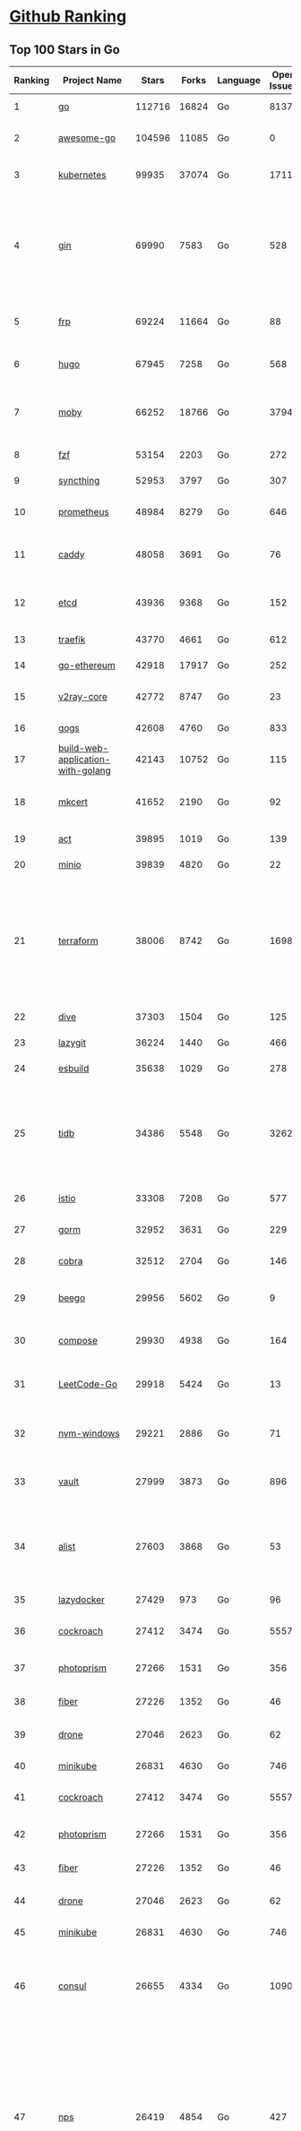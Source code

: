 [Github Ranking](../README.md)
==========

## Top 100 Stars in Go

| Ranking | Project Name | Stars | Forks | Language | Open Issues | Description | Last Commit |
| ------- | ------------ | ----- | ----- | -------- | ----------- | ----------- | ----------- |
| 1 | [go](https://github.com/golang/go) | 112716 | 16824 | Go | 8137 | The Go programming language | 2023-07-11T21:31:49Z |
| 2 | [awesome-go](https://github.com/avelino/awesome-go) | 104596 | 11085 | Go | 0 | A curated list of awesome Go frameworks, libraries and software | 2023-07-11T19:54:45Z |
| 3 | [kubernetes](https://github.com/kubernetes/kubernetes) | 99935 | 37074 | Go | 1711 | Production-Grade Container Scheduling and Management | 2023-07-12T09:01:00Z |
| 4 | [gin](https://github.com/gin-gonic/gin) | 69990 | 7583 | Go | 528 | Gin is a HTTP web framework written in Go (Golang). It features a Martini-like API with much better performance -- up to 40 times faster. If you need smashing performance, get yourself some Gin. | 2023-07-11T18:56:55Z |
| 5 | [frp](https://github.com/fatedier/frp) | 69224 | 11664 | Go | 88 | A fast reverse proxy to help you expose a local server behind a NAT or firewall to the internet. | 2023-07-06T12:36:47Z |
| 6 | [hugo](https://github.com/gohugoio/hugo) | 67945 | 7258 | Go | 568 | The world’s fastest framework for building websites. | 2023-07-11T22:51:04Z |
| 7 | [moby](https://github.com/moby/moby) | 66252 | 18766 | Go | 3794 | Moby Project - a collaborative project for the container ecosystem to assemble container-based systems | 2023-07-11T23:33:43Z |
| 8 | [fzf](https://github.com/junegunn/fzf) | 53154 | 2203 | Go | 272 | :cherry_blossom: A command-line fuzzy finder | 2023-07-12T04:59:02Z |
| 9 | [syncthing](https://github.com/syncthing/syncthing) | 52953 | 3797 | Go | 307 | Open Source Continuous File Synchronization | 2023-07-12T07:29:44Z |
| 10 | [prometheus](https://github.com/prometheus/prometheus) | 48984 | 8279 | Go | 646 | The Prometheus monitoring system and time series database. | 2023-07-12T08:39:19Z |
| 11 | [caddy](https://github.com/caddyserver/caddy) | 48058 | 3691 | Go | 76 | Fast and extensible multi-platform HTTP/1-2-3 web server with automatic HTTPS | 2023-07-12T03:23:08Z |
| 12 | [etcd](https://github.com/etcd-io/etcd) | 43936 | 9368 | Go | 152 | Distributed reliable key-value store for the most critical data of a distributed system | 2023-07-11T19:37:48Z |
| 13 | [traefik](https://github.com/traefik/traefik) | 43770 | 4661 | Go | 612 | The Cloud Native Application Proxy | 2023-07-10T11:48:05Z |
| 14 | [go-ethereum](https://github.com/ethereum/go-ethereum) | 42918 | 17917 | Go | 252 | Official Go implementation of the Ethereum protocol | 2023-07-12T08:27:58Z |
| 15 | [v2ray-core](https://github.com/v2ray/v2ray-core) | 42772 | 8747 | Go | 23 | A platform for building proxies to bypass network restrictions. | 2023-07-07T03:06:35Z |
| 16 | [gogs](https://github.com/gogs/gogs) | 42608 | 4760 | Go | 833 | Gogs is a painless self-hosted Git service | 2023-07-09T17:59:47Z |
| 17 | [build-web-application-with-golang](https://github.com/astaxie/build-web-application-with-golang) | 42143 | 10752 | Go | 115 | A golang ebook intro how to build a web with golang | 2023-04-20T09:00:38Z |
| 18 | [mkcert](https://github.com/FiloSottile/mkcert) | 41652 | 2190 | Go | 92 | A simple zero-config tool to make locally trusted development certificates with any names you'd like. | 2023-07-05T15:31:30Z |
| 19 | [act](https://github.com/nektos/act) | 39895 | 1019 | Go | 139 | Run your GitHub Actions locally 🚀 | 2023-07-11T15:14:02Z |
| 20 | [minio](https://github.com/minio/minio) | 39839 | 4820 | Go | 22 | High Performance Object Storage for AI | 2023-07-12T06:53:51Z |
| 21 | [terraform](https://github.com/hashicorp/terraform) | 38006 | 8742 | Go | 1698 | Terraform enables you to safely and predictably create, change, and improve infrastructure. It is an open source tool that codifies APIs into declarative configuration files that can be shared amongst team members, treated as code, edited, reviewed, and versioned. | 2023-07-11T23:39:58Z |
| 22 | [dive](https://github.com/wagoodman/dive) | 37303 | 1504 | Go | 125 | A tool for exploring each layer in a docker image | 2023-07-10T20:44:51Z |
| 23 | [lazygit](https://github.com/jesseduffield/lazygit) | 36224 | 1440 | Go | 466 | simple terminal UI for git commands | 2023-07-11T07:22:09Z |
| 24 | [esbuild](https://github.com/evanw/esbuild) | 35638 | 1029 | Go | 278 | An extremely fast bundler for the web | 2023-07-10T18:27:33Z |
| 25 | [tidb](https://github.com/pingcap/tidb) | 34386 | 5548 | Go | 3262 | TiDB is an open-source, cloud-native, distributed, MySQL-Compatible database for elastic scale and real-time analytics. Try AI-powered Chat2Query free at : https://tidbcloud.com/free-trial | 2023-07-12T08:59:35Z |
| 26 | [istio](https://github.com/istio/istio) | 33308 | 7208 | Go | 577 | Connect, secure, control, and observe services. | 2023-07-12T06:35:42Z |
| 27 | [gorm](https://github.com/go-gorm/gorm) | 32952 | 3631 | Go | 229 | The fantastic ORM library for Golang, aims to be developer friendly | 2023-07-08T15:59:16Z |
| 28 | [cobra](https://github.com/spf13/cobra) | 32512 | 2704 | Go | 146 | A Commander for modern Go CLI interactions | 2023-07-10T15:07:15Z |
| 29 | [beego](https://github.com/beego/beego) | 29956 | 5602 | Go | 9 | beego is an open-source, high-performance web framework for the Go programming language. | 2023-07-10T13:50:45Z |
| 30 | [compose](https://github.com/docker/compose) | 29930 | 4938 | Go | 164 | Define and run multi-container applications with Docker | 2023-07-11T21:33:05Z |
| 31 | [LeetCode-Go](https://github.com/halfrost/LeetCode-Go) | 29918 | 5424 | Go | 13 | ✅ Solutions to LeetCode by Go, 100% test coverage, runtime beats 100% / LeetCode 题解 | 2023-04-08T04:02:08Z |
| 32 | [nvm-windows](https://github.com/coreybutler/nvm-windows) | 29221 | 2886 | Go | 71 | A node.js version management utility for Windows. Ironically written in Go. | 2023-07-11T15:10:52Z |
| 33 | [vault](https://github.com/hashicorp/vault) | 27999 | 3873 | Go | 896 | A tool for secrets management, encryption as a service, and privileged access management | 2023-07-12T08:36:38Z |
| 34 | [alist](https://github.com/alist-org/alist) | 27603 | 3868 | Go | 53 | 🗂️A file list program that supports multiple storages, powered by Gin and Solidjs. / 一个支持多存储的文件列表程序，使用 Gin 和 Solidjs。 | 2023-07-11T14:20:43Z |
| 35 | [lazydocker](https://github.com/jesseduffield/lazydocker) | 27429 | 973 | Go | 96 | The lazier way to manage everything docker | 2023-06-16T03:05:18Z |
| 36 | [cockroach](https://github.com/cockroachdb/cockroach) | 27412 | 3474 | Go | 5557 | CockroachDB - the open source, cloud-native distributed SQL database. | 2023-07-12T08:59:30Z |
| 37 | [photoprism](https://github.com/photoprism/photoprism) | 27266 | 1531 | Go | 356 | AI-Powered Photos App for the Decentralized Web 🌈💎✨ | 2023-07-10T16:18:45Z |
| 38 | [fiber](https://github.com/gofiber/fiber) | 27226 | 1352 | Go | 46 | ⚡️ Express inspired web framework written in Go | 2023-07-11T07:13:44Z |
| 39 | [drone](https://github.com/harness/drone) | 27046 | 2623 | Go | 62 | Drone is a Container-Native, Continuous Delivery Platform | 2023-07-11T15:14:29Z |
| 40 | [minikube](https://github.com/kubernetes/minikube) | 26831 | 4630 | Go | 746 | Run Kubernetes locally | 2023-07-11T23:14:55Z |
| 41 | [cockroach](https://github.com/cockroachdb/cockroach) | 27412 | 3474 | Go | 5557 | CockroachDB - the open source, cloud-native distributed SQL database. | 2023-07-12T08:59:30Z |
| 42 | [photoprism](https://github.com/photoprism/photoprism) | 27266 | 1531 | Go | 356 | AI-Powered Photos App for the Decentralized Web 🌈💎✨ | 2023-07-10T16:18:45Z |
| 43 | [fiber](https://github.com/gofiber/fiber) | 27226 | 1352 | Go | 46 | ⚡️ Express inspired web framework written in Go | 2023-07-11T07:13:44Z |
| 44 | [drone](https://github.com/harness/drone) | 27046 | 2623 | Go | 62 | Drone is a Container-Native, Continuous Delivery Platform | 2023-07-11T15:14:29Z |
| 45 | [minikube](https://github.com/kubernetes/minikube) | 26831 | 4630 | Go | 746 | Run Kubernetes locally | 2023-07-11T23:14:55Z |
| 46 | [consul](https://github.com/hashicorp/consul) | 26655 | 4334 | Go | 1090 | Consul is a distributed, highly available, and data center aware solution to connect and configure applications across dynamic, distributed infrastructure. | 2023-07-12T06:25:22Z |
| 47 | [nps](https://github.com/ehang-io/nps) | 26419 | 4854 | Go | 427 | 一款轻量级、高性能、功能强大的内网穿透代理服务器。支持tcp、udp、socks5、http等几乎所有流量转发，可用来访问内网网站、本地支付接口调试、ssh访问、远程桌面，内网dns解析、内网socks5代理等等……，并带有功能强大的web管理端。a lightweight, high-performance, powerful intranet penetration proxy server, with a powerful web management terminal. | 2023-07-01T07:18:40Z |
| 48 | [echo](https://github.com/labstack/echo) | 26045 | 2158 | Go | 45 | High performance, minimalist Go web framework | 2023-07-12T05:06:57Z |
| 49 | [portainer](https://github.com/portainer/portainer) | 25979 | 2199 | Go | 990 | Making Docker and Kubernetes management easy. | 2023-07-12T06:27:34Z |
| 50 | [influxdb](https://github.com/influxdata/influxdb) | 25787 | 3401 | Go | 1722 | Scalable datastore for metrics, events, and real-time analytics | 2023-06-30T15:55:10Z |
| 51 | [kit](https://github.com/go-kit/kit) | 25173 | 2430 | Go | 35 | A standard library for microservices. | 2023-06-13T22:13:23Z |
| 52 | [go-zero](https://github.com/zeromicro/go-zero) | 24834 | 3512 | Go | 287 | A cloud-native Go microservices framework with cli tool for productivity. | 2023-07-12T02:09:53Z |
| 53 | [helm](https://github.com/helm/helm) | 24623 | 6727 | Go | 291 | The Kubernetes Package Manager | 2023-07-12T00:03:32Z |
| 54 | [pocketbase](https://github.com/pocketbase/pocketbase) | 24524 | 1008 | Go | 45 | Open Source realtime backend in 1 file | 2023-07-11T15:19:41Z |
| 55 | [iris](https://github.com/kataras/iris) | 24138 | 2480 | Go | 83 | The fastest HTTP/2 Go Web Framework. New, modern and easy to learn. Fast development with Code you control. Unbeatable cost-performance ratio :rocket: | 2023-07-07T23:08:32Z |
| 56 | [nsq](https://github.com/nsqio/nsq) | 23620 | 2873 | Go | 52 | A realtime distributed messaging platform | 2023-07-11T16:56:33Z |
| 57 | [k3s](https://github.com/k3s-io/k3s) | 23574 | 2080 | Go | 114 | Lightweight Kubernetes | 2023-07-11T21:43:25Z |
| 58 | [viper](https://github.com/spf13/viper) | 23388 | 1922 | Go | 374 | Go configuration with fangs | 2023-07-07T08:28:47Z |
| 59 | [faas](https://github.com/openfaas/faas) | 23249 | 1858 | Go | 28 | OpenFaaS - Serverless Functions Made Simple | 2023-07-07T09:25:27Z |
| 60 | [v2ray-core](https://github.com/v2fly/v2ray-core) | 23191 | 3685 | Go | 40 | A platform for building proxies to bypass network restrictions. | 2023-07-09T13:46:04Z |
| 61 | [croc](https://github.com/schollz/croc) | 23122 | 990 | Go | 102 | Easily and securely send things from one computer to another :crocodile: :package: | 2023-07-11T14:38:11Z |
| 62 | [ngrok](https://github.com/inconshreveable/ngrok) | 23075 | 4290 | Go | 223 | Introspected tunnels to localhost | 2023-07-09T00:44:48Z |
| 63 | [logrus](https://github.com/sirupsen/logrus) | 22921 | 2252 | Go | 2 | Structured, pluggable logging for Go. | 2023-06-21T05:05:34Z |
| 64 | [docker_practice](https://github.com/yeasy/docker_practice) | 22633 | 5564 | Go | 3 | Learn and understand Docker&Container technologies, with real DevOps practice! | 2023-07-04T00:21:20Z |
| 65 | [hub](https://github.com/mislav/hub) | 22494 | 2393 | Go | 238 | A command-line tool that makes git easier to use with GitHub. | 2023-07-11T06:24:50Z |
| 66 | [go-patterns](https://github.com/tmrts/go-patterns) | 22472 | 2063 | Go | 17 | Curated list of Go design patterns, recipes and idioms | 2023-04-30T11:12:57Z |
| 67 | [micro](https://github.com/zyedidia/micro) | 21768 | 1126 | Go | 690 | A modern and intuitive terminal-based text editor | 2023-07-11T20:49:21Z |
| 68 | [dapr](https://github.com/dapr/dapr) | 21518 | 1677 | Go | 373 | Dapr is a portable, event-driven, runtime for building distributed applications across cloud and edge. | 2023-07-12T04:14:54Z |
| 69 | [lux](https://github.com/iawia002/lux) | 21438 | 2528 | Go | 440 | 👾 Fast and simple video download library and CLI tool written in Go | 2023-07-06T02:37:15Z |
| 70 | [vegeta](https://github.com/tsenart/vegeta) | 21424 | 1294 | Go | 86 | HTTP load testing tool and library. It's over 9000! | 2023-07-11T10:16:17Z |
| 71 | [k9s](https://github.com/derailed/k9s) | 21332 | 1374 | Go | 405 | 🐶 Kubernetes CLI To Manage Your Clusters In Style! | 2023-07-10T12:42:08Z |
| 72 | [rancher](https://github.com/rancher/rancher) | 21291 | 2835 | Go | 2420 | Complete container management platform | 2023-07-12T07:06:01Z |
| 73 | [milvus](https://github.com/milvus-io/milvus) | 21162 | 2358 | Go | 585 | A cloud-native vector database, storage for next generation AI applications | 2023-07-12T08:54:21Z |
| 74 | [kratos](https://github.com/go-kratos/kratos) | 20974 | 3842 | Go | 88 | Your ultimate Go microservices framework for the cloud-native era. | 2023-07-11T02:31:32Z |
| 75 | [k6](https://github.com/grafana/k6) | 20881 | 1099 | Go | 411 | A modern load testing tool, using Go and JavaScript - https://k6.io | 2023-07-12T09:01:37Z |
| 76 | [fyne](https://github.com/fyne-io/fyne) | 20770 | 1161 | Go | 537 | Cross platform GUI toolkit in Go inspired by Material Design | 2023-07-11T18:04:35Z |
| 77 | [delve](https://github.com/go-delve/delve) | 20754 | 2075 | Go | 95 | Delve is a debugger for the Go programming language. | 2023-07-11T14:10:42Z |
| 78 | [restic](https://github.com/restic/restic) | 20641 | 1315 | Go | 378 | Fast, secure, efficient backup program | 2023-07-10T21:23:30Z |
| 79 | [go-micro](https://github.com/go-micro/go-micro) | 20634 | 2294 | Go | 74 | A Go microservices framework | 2023-07-11T08:25:39Z |
| 80 | [harbor](https://github.com/goharbor/harbor) | 20412 | 4393 | Go | 520 | An open source trusted cloud native registry project that stores, signs, and scans content. | 2023-07-12T08:38:11Z |
| 81 | [cli](https://github.com/urfave/cli) | 20394 | 1690 | Go | 33 | A simple, fast, and fun package for building command line apps in Go | 2023-07-10T04:00:59Z |
| 82 | [testify](https://github.com/stretchr/testify) | 20076 | 1474 | Go | 276 | A toolkit with common assertions and mocks that plays nicely with the standard library | 2023-07-12T05:49:35Z |
| 83 | [filebrowser](https://github.com/filebrowser/filebrowser) | 20053 | 2407 | Go | 66 | 📂 Web File Browser | 2023-07-11T08:20:29Z |
| 84 | [colly](https://github.com/gocolly/colly) | 19922 | 1619 | Go | 142 | Elegant Scraper and Crawler Framework for Golang | 2023-06-22T13:54:05Z |
| 85 | [learn-go-with-tests](https://github.com/quii/learn-go-with-tests) | 19821 | 2609 | Go | 38 | Learn Go with test-driven development | 2023-07-08T14:13:08Z |
| 86 | [fasthttp](https://github.com/valyala/fasthttp) | 19813 | 1655 | Go | 67 | Fast HTTP package for Go. Tuned for high performance. Zero memory allocations in hot paths. Up to 10x faster than net/http | 2023-07-08T10:41:18Z |
| 87 | [loki](https://github.com/grafana/loki) | 19548 | 2828 | Go | 932 | Like Prometheus, but for logs. | 2023-07-12T08:44:14Z |
| 88 | [dgraph](https://github.com/dgraph-io/dgraph) | 19439 | 1470 | Go | 198 | Native GraphQL Database with graph backend | 2023-07-12T08:59:11Z |
| 89 | [websocket](https://github.com/gorilla/websocket) | 19315 | 3365 | Go | 28 | Package gorilla/websocket is a fast, well-tested and widely used WebSocket implementation for Go. | 2023-07-10T18:12:16Z |
| 90 | [zap](https://github.com/uber-go/zap) | 19084 | 1350 | Go | 96 | Blazing fast, structured, leveled logging in Go. | 2023-07-03T10:26:36Z |
| 91 | [bubbletea](https://github.com/charmbracelet/bubbletea) | 18841 | 600 | Go | 37 | A powerful little TUI framework 🏗 | 2023-07-10T13:04:28Z |
| 92 | [podman](https://github.com/containers/podman) | 18471 | 2001 | Go | 482 | Podman: A tool for managing OCI containers and pods. | 2023-07-12T08:48:40Z |
| 93 | [grpc-go](https://github.com/grpc/grpc-go) | 18437 | 4048 | Go | 122 | The Go language implementation of gRPC. HTTP/2 based RPC | 2023-07-12T01:35:40Z |
| 94 | [Cloudreve](https://github.com/cloudreve/Cloudreve) | 18427 | 3080 | Go | 213 | 🌩支持多家云存储的云盘系统 (Self-hosted file management and sharing system, supports multiple storage providers) | 2023-07-11T13:58:39Z |
| 95 | [mux](https://github.com/gorilla/mux) | 18255 | 1763 | Go | 14 | Package gorilla/mux is a powerful HTTP router and URL matcher for building Go web servers with 🦍 | 2023-07-10T18:13:59Z |
| 96 | [trivy](https://github.com/aquasecurity/trivy) | 18022 | 1786 | Go | 135 | Find vulnerabilities, misconfigurations, secrets, SBOM in containers, Kubernetes, code repositories, clouds and more | 2023-07-12T05:49:03Z |
| 97 | [jaeger](https://github.com/jaegertracing/jaeger) | 17921 | 2158 | Go | 331 | CNCF Jaeger, a Distributed Tracing Platform | 2023-07-11T22:29:13Z |
| 98 | [gotty](https://github.com/yudai/gotty) | 17863 | 1348 | Go | 102 | Share your terminal as a web application | 2023-03-24T15:55:33Z |
| 99 | [seaweedfs](https://github.com/seaweedfs/seaweedfs) | 17815 | 2000 | Go | 190 | SeaweedFS is a fast distributed storage system for blobs, objects, files, and data lake, for billions of files! Blob store has O(1) disk seek, cloud tiering. Filer supports Cloud Drive, cross-DC active-active replication, Kubernetes, POSIX FUSE mount, S3 API, S3 Gateway, Hadoop, WebDAV, encryption, Erasure Coding. | 2023-07-12T05:23:32Z |
| 100 | [AdGuardHome](https://github.com/AdguardTeam/AdGuardHome) | 17782 | 1496 | Go | 872 | Network-wide ads & trackers blocking DNS server | 2023-07-11T17:42:48Z |

